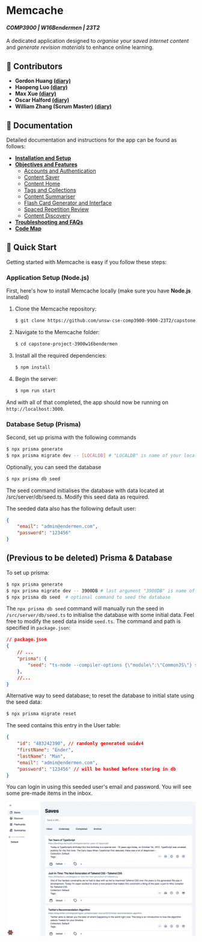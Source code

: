 # Memcache 
#### *COMP3900 | W16Bendermen | 23T2*

A dedicated application designed to *organise your saved internet content* and *generate revision materials* to enhance online learning.

## :busts_in_silhouette: Contributors

- **Gordon Huang [(diary)](./diaries/z5359836.md)**
- **Haopeng Luo [(diary)](./diaries/z5339246.md)**
- **Max Xue [(diary)](./diaries/z5267325.md)**
- **Oscar Halford [(diary)](./diaries/z5157090.md)**
- **William Zhang (Scrum Master) [(diary)](./diaries/z5367957.md)**

## :book: Documentation

Detailed documentation and instructions for the app can be found as follows:

- [**Installation and Setup**](./docs/install_setup.md)
- [**Objectives and Features**](./docs/hello)
  - [Accounts and Authentication](./docs/accounts_auth.md)
  - [Content Saver](./docs/content_saver.md)
  - [Content Home](./docs/content_home.md)
  - [Tags and Collections](./docs/tags_collections.md)
  - [Content Summariser](./docs/content_summariser.md)
  - [Flash Card Generator and Interface](./docs/flashcard_generator.md)
  - [Spaced Repetition Review](./docs/spaced_repetition.md)
  - [Content Discovery](./docs/content_discovery.md)
- [**Troubleshooting and FAQs**](./docs/troubleshooting.md)
- [**Code Map**](./docs/codemap.md)

## :rocket: Quick Start

Getting started with Memcache is easy if you follow these steps:

### Application Setup (Node.js)

First, here's how to install Memcache locally (make sure you have **Node.js** installed)

1. Clone the Memcache repository:

    ```bash
    $ git clone https://github.com/unsw-cse-comp3900-9900-23T2/capstone-project-3900w16bendermen.git
    ```

2. Navigate to the Memcache folder:

    ```bash
    $ cd capstone-project-3900w16bendermen
    ```

3. Install all the required dependencies:

    ```bash
    $ npm install
    ```

4. Begin the server:

    ```bash
    $ npm run start
    ```

And with all of that completed, the app should now be running on `http://localhost:3000`. 

### Database Setup (Prisma)

Second, set up prisma with the following commands

```bash
$ npx prisma generate
$ npx prisma migrate dev -- [LOCALDB] # "LOCALDB" is name of your local postgresql database
```

Optionally, you can seed the database

```bash
$ npx prisma db seed
```

The seed command initialises the database with data located at /src/server/db/seed.ts. Modify this seed data as required. 

The seeded data also has the following default user:

```json
{
    "email": "admin@endermen.com",
    "password": "123456" 
}
```

## (Previous to be deleted) Prisma & Database

To set up prisma:

```bash
$ npx prisma generate
$ npx prisma migrate dev -- 3900DB # last argument "3900DB" is name of your local postgresql database
$ npx prisma db seed  # optional command to seed the database
```

The `npx prisma db seed` command will manually run the seed in `/src/server/db/seed.ts` to initialise the database with some initial data. Feel free to modify the seed data inside `seed.ts`. The command and path is specified in `package.json`:

```json
// package.json
{
    // ...
    "prisma": {
        "seed": "ts-node --compiler-options {\"module\":\"CommonJS\"} src/server/db/seed.ts"
    },
    //...
}
```

Alternative way to seed database; to reset the database to initial state using the seed data:

```bash
$ npx prisma migrate reset
```

The seed contains this entry in the User table:

```json
{
    "id": "483242390", // randomly generated uuidv4
    "firstName": "Ender",
    "lastName": "Man",
    "email": "admin@endermen.com",
    "password": "123456" // will be hashed before storing in db
}
```

You can login in using this seeded user's email and password. You will see some pre-made items in the inbox.

![](assets/admin-seeded-inbox.png)
